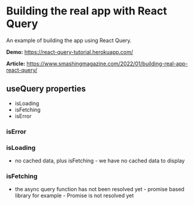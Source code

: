 # Building the real app with React Query

An example of building the app using React Query.

**Demo:** https://react-query-tutorial.herokuapp.com/

**Article:** https://www.smashingmagazine.com/2022/01/building-real-app-react-query/

## useQuery properties

- isLoading
- isFetching
- isError

### isError

### isLoading

- no cached data, plus isFetching - we have no cached data to display

### isFetching

- the async query function has not been resolved yet - promise based library for example - Promise is not resolved yet
